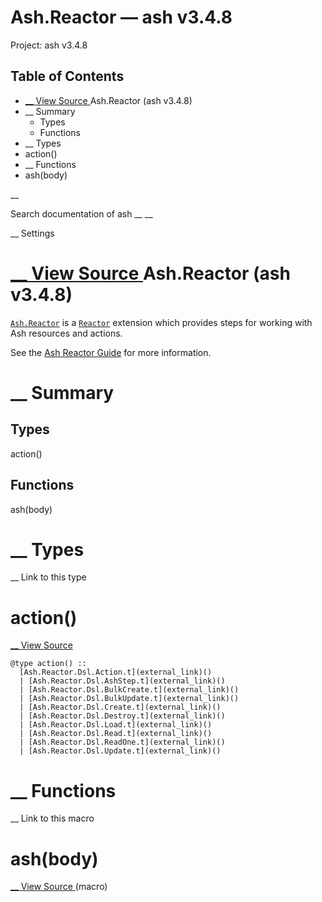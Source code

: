 # Ash.Reactor — ash v3.4.8

Project: ash v3.4.8

## Table of Contents

- [ __ View Source ](external_link) Ash.Reactor (ash v3.4.8)
- __ Summary
  - Types
  - Functions
- __ Types
- action()
- __ Functions
- ash(body)

__

Search documentation of ash __ __

__ Settings

#  [ __ View Source ](external_link) Ash.Reactor (ash v3.4.8)

[`Ash.Reactor`](external_link) is a [`Reactor`](external_link) extension which provides steps for working with Ash resources and actions.

See the [Ash Reactor Guide](reactor.html) for more information.

#  __ Summary

##  Types

action()

##  Functions

ash(body)

#  __ Types

__ Link to this type

# action()

[ __ View Source ](external_link)
    
    
    @type action() ::
      [Ash.Reactor.Dsl.Action.t](external_link)()
      | [Ash.Reactor.Dsl.AshStep.t](external_link)()
      | [Ash.Reactor.Dsl.BulkCreate.t](external_link)()
      | [Ash.Reactor.Dsl.BulkUpdate.t](external_link)()
      | [Ash.Reactor.Dsl.Create.t](external_link)()
      | [Ash.Reactor.Dsl.Destroy.t](external_link)()
      | [Ash.Reactor.Dsl.Load.t](external_link)()
      | [Ash.Reactor.Dsl.Read.t](external_link)()
      | [Ash.Reactor.Dsl.ReadOne.t](external_link)()
      | [Ash.Reactor.Dsl.Update.t](external_link)()

#  __ Functions

__ Link to this macro

# ash(body)

[ __ View Source ](external_link) (macro)
